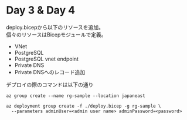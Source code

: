 # Day 3 & Day 4

deploy.bicepから以下のリソースを追加。  
個々のリソースはBicepモジュールで定義。

- VNet
- PostgreSQL
- PostgreSQL vnet endpoint
- Private DNS
- Private DNSへのレコード追加

デプロイの際のコマンドは以下の通り

```
az group create --name rg-sample --location japaneast

az deployment group create -f ./deploy.bicep -g rg-sample \
  --parameters adminUser=<admin user name> adminPassword=<password>
```
